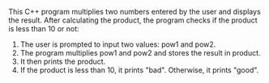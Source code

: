 This C++ program multiplies two numbers entered by the user and displays the result. After calculating the product, the program checks if the product is less than 10 or not:

1. The user is prompted to input two values: pow1 and pow2.
2. The program multiplies pow1 and pow2 and stores the result in product.
3. It then prints the product.
4. If the product is less than 10, it prints "bad". Otherwise, it prints "good".
